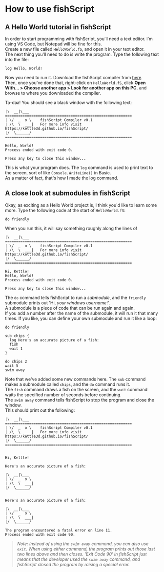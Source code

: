 How to use fishScript
===

A Hello World tutorial in fishScript
---

In order to start programming with fishScript, you'll need a text editor. I'm using VS Code, but Notepad will be fine for this.  
Create a new file called `HelloWorld.fS`, and open it in your text editor.  
The next thing you'll need to do is write the program. Type the following text into the file:  
```
log Hello, World!
```

Now you need to run it. Download the fishScript compiler from [here](https://github.com/Kettle3D/fishScript/releases/download/v0.1.1/FS.exe).  
Then, once you've done that, right-click on `HelloWorld.fS`, click **Open With... > Choose another app > Look for another app on this PC.** and browse to where you downloaded the compiler. 

Ta-daa! You should see a black window with the following text:
```
|\  __|\___     ==========================================================
| \/  _  o \    fishScript Compiler v0.1
| /\  \  ___|   For more info visit https://kettle3d.github.io/fishScript/
|/  \______/    ==========================================================

Hello, World!
Process ended with exit code 0.

Press any key to close this window...
```

This is what your program does. The `log` command is used to print text to the screen, sort of like `Console.WriteLine()` in Basic.  
As a matter of fact, that's how I made the log command.

A close look at submodules in fishScript
---

Okay, as exciting as a Hello World project is, I think you'd like to learn some more. Type the following code at the start of `HelloWorld.fS`:
```
do friendly
```
When you run this, it will say something roughly along the lines of
```
|\  __|\___     ==========================================================
| \/  _  o \    fishScript Compiler v0.1
| /\  \  ___|   For more info visit https://kettle3d.github.io/fishScript/
|/  \______/    ==========================================================

Hi, Kettle!
Hello, World!
Process ended with exit code 0.

Press any key to close this window...
```
The `do` command tells fishScript to run a *submodule*, and the `friendly` submodule prints out 'Hi, *your windows username*!'.  
A submodule is a piece of code that can be run again and again.  
If you add a number after the name of the submodule, it will run it that many times. If you like, you can define your own submodule and run it like a loop:
```
do friendly

sub chips {
  log Here's an accurate picture of a fish:
  fish
  wait 1
}

do chips 2
wait 5
swim away
```
Note that we've added some new commands here. The `sub` command makes a submodule called `chips`, and the `do` command runs it.  
The `fish` command draws a fish on the screen, and the `wait` command waits the specified number of seconds before continuing.  
The `swim away` command tells fishScript to stop the program and close the window.  
This should print out the following:
```
|\  __|\___     ==========================================================
| \/  _  o \    fishScript Compiler v0.1
| /\  \  ___|   For more info visit https://kettle3d.github.io/fishScript/
|/  \______/    ==========================================================


Hi, Kettle!

Here's an accurate picture of a fish:

|\  __|\___
| \/  _  o \
| /\  \  ___|
|/  \______/


Here's an accurate picture of a fish:

|\  __|\___
| \/  _  o \
| /\  \  ___|
|/  \______/

The program encountered a fatal error on line 11.
Process ended with exit code 90.
```
> *Note: Instead of using the `swim away` command, you can also use `exit`. When using either command, the program prints out those last two lines above and then closes. 'Exit Code 90' in fishScript just means that the developer used the `swim away` command, and fishScript closed the program by raising a special error.*
